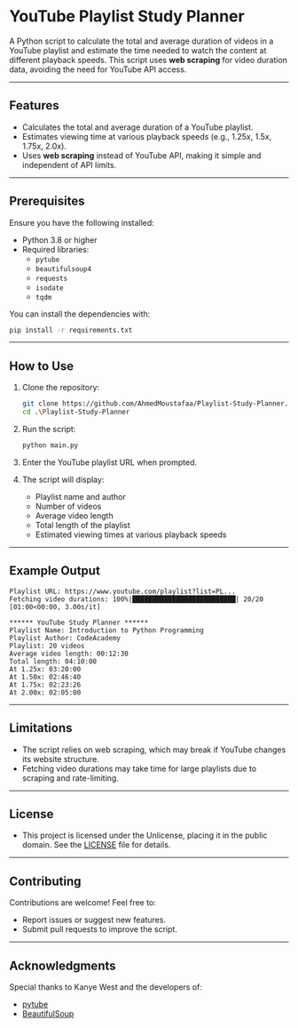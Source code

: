 # YouTube Playlist Study Planner

A Python script to calculate the total and average duration of videos in a YouTube playlist and estimate the time needed to watch the content at different playback speeds. This script uses **web scraping** for video duration data, avoiding the need for YouTube API access.

---

## Features
- Calculates the total and average duration of a YouTube playlist.
- Estimates viewing time at various playback speeds (e.g., 1.25x, 1.5x, 1.75x, 2.0x).
- Uses **web scraping** instead of YouTube API, making it simple and independent of API limits.

---

## Prerequisites
Ensure you have the following installed:
- Python 3.8 or higher
- Required libraries:
  - `pytube`
  - `beautifulsoup4`
  - `requests`
  - `isodate`
  - `tqdm`

You can install the dependencies with:
```bash
pip install -r requirements.txt
```

---

## How to Use
1. Clone the repository:
   ```bash
   git clone https://github.com/AhmedMoustafaa/Playlist-Study-Planner.git
   cd .\Playlist-Study-Planner
   ```

2. Run the script:
   ```bash
   python main.py
   ```

3. Enter the YouTube playlist URL when prompted.

4. The script will display:
   - Playlist name and author
   - Number of videos
   - Average video length
   - Total length of the playlist
   - Estimated viewing times at various playback speeds

---

## Example Output
```
Playlist URL: https://www.youtube.com/playlist?list=PL...
Fetching video durations: 100%|██████████████████████████| 20/20 [01:00<00:00, 3.00s/it]

****** YouTube Study Planner ******
Playlist Name: Introduction to Python Programming
Playlist Author: CodeAcademy
Playlist: 20 videos
Average video length: 00:12:30
Total length: 04:10:00
At 1.25x: 03:20:00
At 1.50x: 02:46:40
At 1.75x: 02:23:26
At 2.00x: 02:05:00
```

---

## Limitations
- The script relies on web scraping, which may break if YouTube changes its website structure.
- Fetching video durations may take time for large playlists due to scraping and rate-limiting.

---

## License
- This project is licensed under the Unlicense, placing it in the public domain. See the [LICENSE](LICENSE) file for details.
---

## Contributing
Contributions are welcome! Feel free to:
- Report issues or suggest new features.
- Submit pull requests to improve the script.

---

## Acknowledgments
Special thanks to Kanye West and the developers of:
- [pytube](https://github.com/pytube/pytube)
- [BeautifulSoup](https://www.crummy.com/software/BeautifulSoup/)